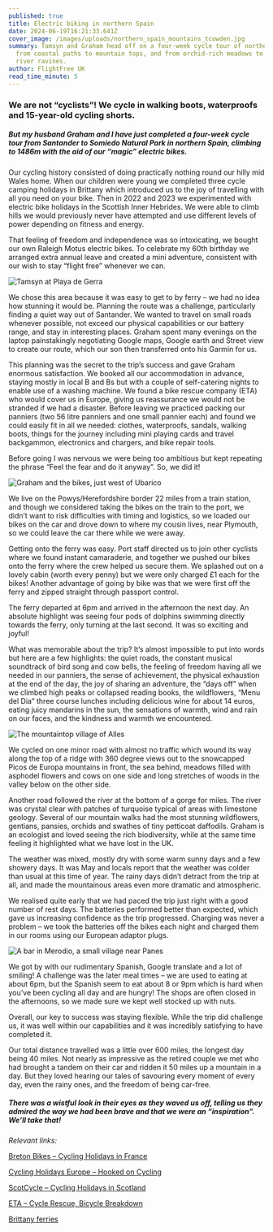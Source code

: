 ```yaml
---
published: true
title: Electric biking in northern Spain
date: 2024-06-19T16:21:33.641Z
cover_image: /images/uploads/northern_spain_mountains_tcowden.jpg
summary: Tamsyn and Graham head off on a four-week cycle tour of northern Spain,
  from coastal paths to mountain tops, and from orchid-rich meadows to deep
  river ravines.
author: FlightFree UK
read_time_minute: 5
---
```

### We are not “cyclists”! We cycle in walking boots, waterproofs and 15-year-old cycling shorts. 

##### But my husband Graham and I have just completed a four-week cycle tour from Santander to Somiedo Natural Park in northern Spain, climbing to 1486m with the aid of our “magic” electric bikes.

Our cycling history consisted of doing practically nothing round our hilly mid Wales home. When our children were young we completed three cycle camping holidays in Brittany which introduced us to the joy of travelling with all you need on your bike. Then in 2022 and 2023 we experimented with electric bike holidays in the Scottish Inner Hebrides. We were able to climb hills we would previously never have attempted and use different levels of power depending on fitness and energy. 

That feeling of freedom and independence was so intoxicating, we bought our own Raleigh Motus electric bikes. To celebrate my 60th birthday we arranged extra annual leave and created a mini adventure, consistent with our wish to stay “flight free” whenever we can. 

![](/images/uploads/tamsyn_coast_tcowden.jpg "Tamsyn at Playa de Gerra")

We chose this area because it was easy to get to by ferry – we had no idea how stunning it would be. Planning the route was a challenge, particularly finding a quiet way out of Santander. We wanted to travel on small roads whenever possible, not exceed our physical capabilities or our battery range, and stay in interesting places. Graham spent many evenings on the laptop painstakingly negotiating Google maps, Google earth and Street view to create our route, which our son then transferred onto his Garmin for us. 

This planning was the secret to the trip’s success and gave Graham enormous satisfaction. We booked all our accommodation in advance, staying mostly in local B and Bs but with a couple of self-catering nights to enable use of a washing machine. We found a bike rescue company (ETA) who would cover us in Europe, giving us reassurance we would not be stranded if we had a disaster. Before leaving we practiced packing our panniers (two 56 litre panniers and one small pannier each) and found we could easily fit in all we needed: clothes, waterproofs, sandals, walking boots, things for the journey including mini playing cards and travel backgammon, electronics and chargers, and bike repair tools.

Before going I was nervous we were being too ambitious but kept repeating the phrase “Feel the fear and do it anyway”. So, we did it! 

![](/images/uploads/graham_bikes_coast_tcowden.jpg "Graham and the bikes, just west of Ubarico")

We live on the Powys/Herefordshire border 22 miles from a train station, and though we considered taking the bikes on the train to the port, we didn’t want to risk difficulties with timing and logistics, so we loaded our bikes on the car and drove down to where my cousin lives, near Plymouth, so we could leave the car there while we were away.

Getting onto the ferry was easy. Port staff directed us to join other cyclists where we found instant camaraderie, and together we pushed our bikes onto the ferry where the crew helped us secure them. We splashed out on a lovely cabin (worth every penny) but we were only charged £1 each for the bikes! Another advantage of going by bike was that we were first off the ferry and zipped straight through passport control. 

The ferry departed at 6pm and arrived in the afternoon the next day. An absolute highlight was seeing four pods of dolphins swimming directly towards the ferry, only turning at the last second. It was so exciting and joyful!

What was memorable about the trip? It’s almost impossible to put into words but here are a few highlights: the quiet roads, the constant musical soundtrack of bird song and cow bells, the feeling of freedom having all we needed in our panniers, the sense of achievement, the physical exhaustion at the end of the day, the joy of sharing an adventure, the “days off” when we climbed high peaks or collapsed reading books, the wildflowers, “Menu del Dia” three course lunches including delicious wine for about 14 euros, eating juicy mandarins in the sun, the sensations of warmth, wind and rain on our faces, and the kindness and warmth we encountered. 

![](/images/uploads/spain_mountains_tcowden.jpg "The mountaintop village of Alles")

We cycled on one minor road with almost no traffic which wound its way along the top of a ridge with 360 degree views out to the snowcapped Picos de Europa mountains in front, the sea behind, meadows filled with asphodel flowers and cows on one side and long stretches of woods in the valley below on the other side. 

Another road followed the river at the bottom of a gorge for miles. The river was crystal clear with patches of turquoise typical of areas with limestone geology. Several of our mountain walks had the most stunning wildflowers, gentians, pansies, orchids and swathes of tiny petticoat daffodils. Graham is an ecologist and loved seeing the rich biodiversity, while at the same time feeling it highlighted what we have lost in the UK.

The weather was mixed, mostly dry with some warm sunny days and a few showery days. It was May and locals report that the weather was colder than usual at this time of year. The rainy days didn’t detract from the trip at all, and made the mountainous areas even more dramatic and atmospheric.

We realised quite early that we had paced the trip just right with a good number of rest days. The batteries performed better than expected, which gave us increasing confidence as the trip progressed. Charging was never a problem – we took the batteries off the bikes each night and charged them in our rooms using our European adaptor plugs.

![](/images/uploads/bar_spain_tcowden.jpg "A bar in Merodio, a small village near Panes")

We got by with our rudimentary Spanish, Google translate and a lot of smiling! A challenge was the later meal times – we are used to eating at about 6pm, but the Spanish seem to eat about 8 or 9pm which is hard when you’ve been cycling all day and are hungry! The shops are often closed in the afternoons, so we made sure we kept well stocked up with nuts.

Overall, our key to success was staying flexible. While the trip did challenge us, it was well within our capabilities and it was incredibly satisfying to have completed it. 

Our total distance travelled was a little over 600 miles, the longest day being 40 miles. Not nearly as impressive as the retired couple we met who had brought a tandem on their car and ridden it 50 miles up a mountain in a day. But they loved hearing our tales of savouring every moment of every day, even the rainy ones, and the freedom of being car-free.  

##### There was a wistful look in their eyes as they waved us off, telling us they admired the way we had been brave and that we were an “inspiration”. We’ll take that!

*R﻿elevant links:*

[B﻿reton Bikes – Cycling Holidays in France](https://www.bretonbikes.com/)[](https://www.bretonbikes.com/)

[C﻿ycling Holidays Europe – Hooked on Cycling](https://www.hookedoncycling.co.uk/)

[S﻿cotCycle – Cycling Holidays in Scotland](https://www.scotcycle.co.uk/)

[E﻿TA – Cycle Rescue, Bicycle Breakdown](https://www.eta.co.uk/bicycle-insurance/cycle-rescue/)

[Brittany ferries](https://www.brittany-ferries.co.uk/)